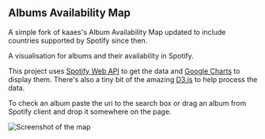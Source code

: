 Albums Availability Map
-----------------------
A simple fork of kaaes's Album Availability Map updated to include countries supported by Spotify since then.

A visualisation for albums and their availability in Spotify.

This project uses [Spotify Web API](https://developer.spotify.com/web-api/) to get the data
and [Google Charts](https://developers.google.com/chart/) to display them.
There's also a tiny bit of the amazing [D3.js](http://d3js.org/) to help process the data.

To check an album paste the uri to the search box or drag an album from Spotify client and drop it
somewhere on the page.

![Screenshot of the map](/screen.png)
